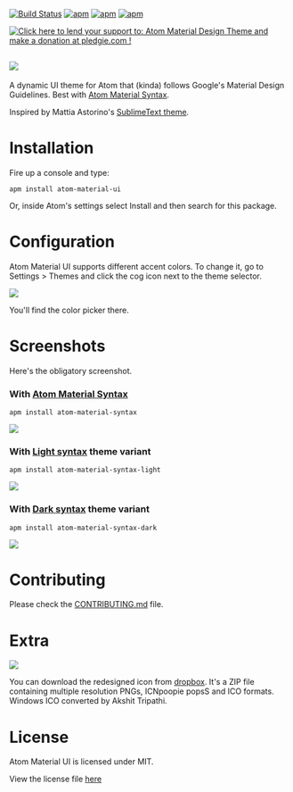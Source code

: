 [![Build Status](https://img.shields.io/travis/silvestreh/atom-material-ui.svg?style=flat-square)](https://travis-ci.org/silvestreh/atom-material-ui)
[![apm](https://img.shields.io/apm/dm/atom-material-ui.svg?style=flat-square)](https://atom.io/packages/atom-material-ui)
[![apm](https://img.shields.io/apm/v/atom-material-ui.svg?style=flat-square)](https://atom.io/packages/atom-material-ui)
[![apm](https://img.shields.io/apm/l/atom-material-ui.svg?style=flat-square)]()

<a href="https://pledgie.com/campaigns/29552"><img alt="Click here to lend your support to: Atom Material Design Theme and make a donation at pledgie.com !" src="https://pledgie.com/campaigns/29552.png?skin_name=chrome" border="0"></a>

![](http://i.imgur.com/7C2H2mw.png)
---

A dynamic UI theme for Atom that (kinda) follows Google's Material Design Guidelines. Best with [Atom Material Syntax](https://github.com/silvestreh/atom-material-syntax).

Inspired by Mattia Astorino's [SublimeText theme](https://github.com/equinusocio/material-theme).

# Installation

Fire up a console and type:

```shell
apm install atom-material-ui
```

Or, inside Atom's settings select Install and then search for this package.

# Configuration

Atom Material UI supports different accent colors. To change it, go to Settings > Themes and click the cog icon next to the theme selector.

![](http://i.imgur.com/pf3oiZr.png)

You'll find the color picker there.

# Screenshots

Here's the obligatory screenshot.

### With [Atom Material Syntax](https://atom.io/packages/atom-material-syntax)

```shell
apm install atom-material-syntax
```

![](http://i.imgur.com/ExPYmJY.png)

### With [Light syntax](https://atom.io/packages/atom-material-syntax-light) theme variant

```shell
apm install atom-material-syntax-light
```

![](http://i.imgur.com/q1o78sX.png)

### With [Dark syntax](https://atom.io/packages/atom-material-syntax-dark) theme variant

```shell
apm install atom-material-syntax-dark
```

![](http://i.imgur.com/orhIvwS.png)

# Contributing

Please check the [CONTRIBUTING.md](https://github.com/silvestreh/atom-material-ui/blob/master/CONTRIBUTING.md) file.

# Extra

![](http://i.imgur.com/0tHORB1.png)

You can download the redesigned icon from [dropbox](https://dl.dropboxusercontent.com/u/115930/Atom-MD-Icon.zip). It's a ZIP file containing multiple resolution PNGs, ICNpoopie popsS and ICO formats. Windows ICO converted by Akshit Tripathi.

# License
Atom Material UI is licensed under MIT.

View the license file [here](https://github.com/silvestreh/atom-material-ui/blob/master/LICENSE.md)
